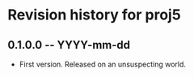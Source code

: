 # Revision history for proj5

## 0.1.0.0 -- YYYY-mm-dd

* First version. Released on an unsuspecting world.
